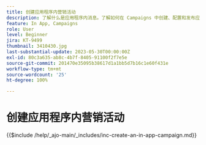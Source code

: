 ```yaml
---
title: 创建应用程序内营销活动
description: 了解什么是应用程序内消息。了解如何在 Campaigns 中创建、配置和发布应用程序内消息。
feature: In App, Campaigns
role: User
level: Beginner
jira: KT-9499
thumbnail: 3410430.jpg
last-substantial-update: 2023-05-30T00:00:00Z
exl-id: 80c3a635-ab8c-4b7f-8405-91100f2f7e5e
source-git-commit: 201470e35095b38617d1a1bb5d7b16c1e60f431e
workflow-type: tm+mt
source-wordcount: '25'
ht-degree: 100%

---
```


# 创建应用程序内营销活动

{{$include /help/_ajo-main/_includes/inc-create-an-in-app-campaign.md}}

